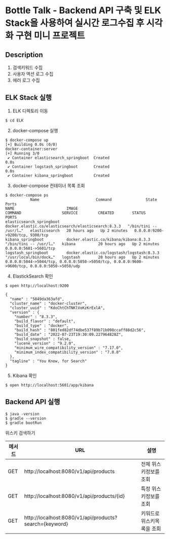 # Bottle Talk - Backend API 구축 및 ELK Stack을 사용하여 실시간 로그수집 후 시각화 구현 미니 프로젝트

## Description
1. 검색키워드 수집
2. 사용자 액션 로그 수집
3. 에러 로그 수집

## ELK Stack 실행
1. ELK 디렉토리 이동
```shell
$ cd ELK
```
2. docker-compose 실행
```shell
$ docker-compose up
[+] Building 0.0s (0/0)                                              docker-container:server
[+] Running 3/0
 ✔ Container elasticsearch_springboot  Created                                          0.0s
 ✔ Container logstash_springboot       Created                                          0.0s
 ✔ Container kibana_springboot         Created
```
3. docker-compose 컨테이너 목록 조회
```shell
$ docker-compose ps
           Name                         Command               State                                   Ports
NAME                       IMAGE                                                 COMMAND                  SERVICE         CREATED        STATUS         PORTS
elasticsearch_springboot   docker.elastic.co/elasticsearch/elasticsearch:8.3.3   "/bin/tini -- /usr/l…"   elasticsearch   20 hours ago   Up 2 minutes   0.0.0.0:9200->9200/tcp, 9300/tcp
kibana_springboot          docker.elastic.co/kibana/kibana:8.3.3                 "/bin/tini -- /usr/l…"   kibana          20 hours ago   Up 2 minutes   0.0.0.0:5601->5601/tcp
logstash_springboot        docker.elastic.co/logstash/logstash:8.3.3             "/usr/local/bin/dock…"   logstash        20 hours ago   Up 2 minutes   0.0.0.0:5044->5044/tcp, 0.0.0.0:5050->5050/tcp, 0.0.0.0:9600->9600/tcp, 0.0.0.0:5050->5050/udp
```
4. ElastickSearch 확인
```shell
$ open http://localhost:9200

{
  "name" : "5849da363afd",
  "cluster_name" : "docker-cluster",
  "cluster_uuid" : "KdoChtChTNKlVoKzKrExlA",
  "version" : {
    "number" : "8.3.3",
    "build_flavor" : "default",
    "build_type" : "docker",
    "build_hash" : "801fed82df74dbe537f89b71b098ccaff88d2c56",
    "build_date" : "2022-07-23T19:30:09.227964828Z",
    "build_snapshot" : false,
    "lucene_version" : "9.2.0",
    "minimum_wire_compatibility_version" : "7.17.0",
    "minimum_index_compatibility_version" : "7.0.0"
  },
  "tagline" : "You Know, for Search"
}
```
5. Kibana 확인
```shell
$ open http://localhost:5601/app/kibana
```

## Backend API 실행
```shell
$ java -version
$ gradle --version
$ gradle bootRun
```
위스키 검색하기

| 메서드 | URL                                                    | 설명             |
|-----|--------------------------------------------------------|----------------|
| GET | http://localhost:8080/v1/api/products                  | 전체 위스키정보를 조회   |
| GET | http://localhost:8080/v1/api/products/{id}             | 특정 위스키정보를 조회   |
| GET | http://localhost:8080/v1/api/products?search={keyword} | 키워드로 위스키목록을 조회 |

